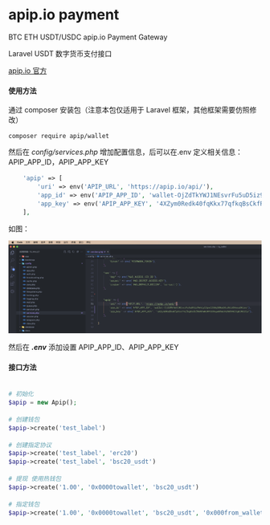 # apip.io payment

BTC ETH USDT/USDC apip.io Payment Gateway

Laravel USDT 数字货币支付接口

[apip.io 官方](https://apip.io/)

#### 使用方法

通过 composer 安装包（注意本包仅适用于 Laravel 框架，其他框架需要仿照修改）

```
composer require apip/wallet
```

然后在 _config/services.php_ 增加配置信息，后可以在.env 定义相关信息：APIP_APP_ID，APIP_APP_KEY

```php
    'apip' => [
        'uri' => env('APIP_URL', 'https://apip.io/api/'),
        'app_id' => env('APIP_APP_ID', 'wallet-OjZdTkYWJ1NEsvrFu5uD5iz94hiylIpvf2S8qSBNaGKLdVLUOVeeaDKios'),
        'app_key' => env('APIP_APP_KEY', '4XZym0Redk40fqKkx77qfkqBsCkfR6NTwNsMYSER4ywNhWsYuhNh9KItgKJMJ21a'),
    ],
```

如图：

![](config.png)

然后在 ***.env*** 添加设置 APIP_APP_ID、APIP_APP_KEY

#### 接口方法

```php

# 初始化
$apip = new Apip();

# 创建钱包
$apip->create('test_label')

# 创建指定协议
$apip->create('test_label', 'erc20')
$apip->create('test_label', 'bsc20_usdt')

# 提现 使用热钱包
$apip->create('1.00', '0x0000towallet', 'bsc20_usdt')

# 指定钱包
$apip->create('1.00', '0x0000towallet', 'bsc20_usdt', '0x000from_wallet')


```
